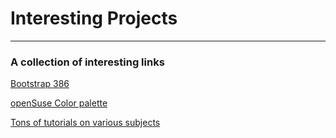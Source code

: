 # Interesting Projects
___
### A collection of interesting links

[Bootstrap 386](https://github.com/kristopolous/BOOTSTRA.386)

[openSuse Color palette](https://opensuse.herokuapp.com/colors)

[Tons of tutorials on various subjects](https://www.javatpoint.com)
